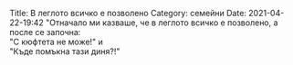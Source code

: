 Title: В леглото всичко е позволено
Category: семейни
Date: 2021-04-22-19:42
"Отначало ми казваше, че в леглото всичко е позволено, а после се започна:   
"С кюфтета не може!" и   
"Къде помъкна тази диня?!"
